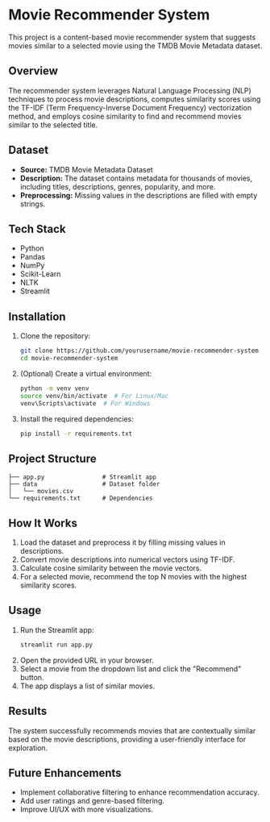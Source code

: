 
# Movie Recommender System

This project is a content-based movie recommender system that suggests movies similar to a selected movie using the TMDB Movie Metadata dataset.

## Overview

The recommender system leverages Natural Language Processing (NLP) techniques to process movie descriptions, computes similarity scores using the TF-IDF (Term Frequency-Inverse Document Frequency) vectorization method, and employs cosine similarity to find and recommend movies similar to the selected title.

## Dataset

- **Source:** TMDB Movie Metadata Dataset  
- **Description:** The dataset contains metadata for thousands of movies, including titles, descriptions, genres, popularity, and more.  
- **Preprocessing:** Missing values in the descriptions are filled with empty strings.  

## Tech Stack

- Python  
- Pandas  
- NumPy  
- Scikit-Learn  
- NLTK  
- Streamlit  

## Installation

1. Clone the repository:
    ```bash
    git clone https://github.com/yourusername/movie-recommender-system
    cd movie-recommender-system
    ```
2. (Optional) Create a virtual environment:
    ```bash
    python -m venv venv
    source venv/bin/activate  # For Linux/Mac
    venv\Scripts\activate  # For Windows
    ```
3. Install the required dependencies:
    ```bash
    pip install -r requirements.txt
    ```

## Project Structure

```
├── app.py                # Streamlit app
├── data                  # Dataset folder
│   └── movies.csv
└── requirements.txt      # Dependencies
```

## How It Works

1. Load the dataset and preprocess it by filling missing values in descriptions.  
2. Convert movie descriptions into numerical vectors using TF-IDF.  
3. Calculate cosine similarity between the movie vectors.  
4. For a selected movie, recommend the top N movies with the highest similarity scores.  

## Usage

1. Run the Streamlit app:
    ```bash
    streamlit run app.py
    ```
2. Open the provided URL in your browser.  
3. Select a movie from the dropdown list and click the "Recommend" button.  
4. The app displays a list of similar movies.  

## Results

The system successfully recommends movies that are contextually similar based on the movie descriptions, providing a user-friendly interface for exploration.

## Future Enhancements

- Implement collaborative filtering to enhance recommendation accuracy.  
- Add user ratings and genre-based filtering.  
- Improve UI/UX with more visualizations.  


